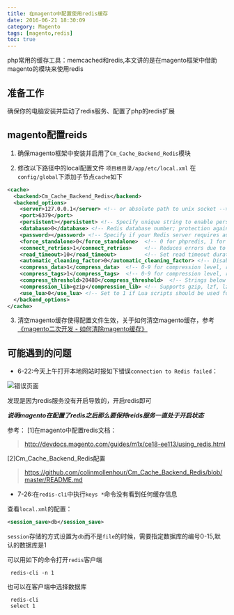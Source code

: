 ```yaml
---
title: 在magento中配置使用redis缓存
date: 2016-06-21 18:30:09
category: Magento
tags: [magento,redis]
toc: true
---
```


php常用的缓存工具：memcached和redis,本文讲的是在magento框架中借助magento的模块来使用redis



## 准备工作
确保你的电脑安装并启动了redis服务、配置了php的redis扩展
## magento配置reids
1. 确保magento框架中安装并启用了`Cm_Cache_Backend_Redis`模块

2. 修改以下路径中的local配置文件
`项目根目录/app/etc/local.xml`
在`config/global`下添加子节点`cache`如下

``` xml
<cache>
  <backend>Cm_Cache_Backend_Redis</backend>
  <backend_options>
    <server>127.0.0.1</server> <!-- or absolute path to unix socket -->
    <port>6379</port>
    <persistent></persistent> <!-- Specify unique string to enable persistent connections. E.g.: sess-db0; bugs with phpredis and php-fpm are known: https://github.com/nicolasff/phpredis/issues/70 -->
    <database>0</database> <!-- Redis database number; protection against accidental data loss is improved by not sharing databases -->
    <password></password> <!-- Specify if your Redis server requires authentication -->
    <force_standalone>0</force_standalone>  <!-- 0 for phpredis, 1 for standalone PHP -->
    <connect_retries>1</connect_retries>    <!-- Reduces errors due to random connection failures; a value of 1 will not retry after the first failure -->
    <read_timeout>10</read_timeout>         <!-- Set read timeout duration; phpredis does not currently support setting read timeouts -->
    <automatic_cleaning_factor>0</automatic_cleaning_factor> <!-- Disabled by default -->
    <compress_data>1</compress_data>  <!-- 0-9 for compression level, recommended: 0 or 1 -->
    <compress_tags>1</compress_tags>  <!-- 0-9 for compression level, recommended: 0 or 1 -->
    <compress_threshold>20480</compress_threshold>  <!-- Strings below this size will not be compressed -->
    <compression_lib>gzip</compression_lib> <!-- Supports gzip, lzf, lz4 (as l4z) and snappy -->
    <use_lua>0</use_lua> <!-- Set to 1 if Lua scripts should be used for some operations -->
  </backend_options>
</cache>
  ```
  
3. 清空magento缓存使得配置文件生效，关于如何清空magento缓存，参考[《magento二次开发 - 如何清除magento缓存》](http://www.jianshu.com/p/a240602a4f36)

## 可能遇到的问题
- 6-22:今天上午打开本地网站时报如下错误`connection to Redis failed`：

![错误页面](http://upload-images.jianshu.io/upload_images/1903856-73c60ab2ef05b45b.png?imageMogr2/auto-orient/strip%7CimageView2/2/w/1240)

发现是因为redis服务没有开启导致的，开启redis即可

***说明magento在配置了redis之后那么要保持reids服务一直处于开启状态***

参考：
[1]在magento中配置redis文档： 
> http://devdocs.magento.com/guides/m1x/ce18-ee113/using_redis.html

[2]Cm_Cache_Backend_Redis配置
>https://github.com/colinmollenhour/Cm_Cache_Backend_Redis/blob/master/README.md


- 7-26:在`redis-cli`中执行`keys *`命令没有看到任何缓存信息

查看`local.xml`的配置：
``` xml
<session_save>db</session_save>
```
`session`存储的方式设置为`db`而不是`file`的时候，需要指定数据库的编号0-15,默认的数据库是1

可以用如下的命令打开`redis`客户端
``` shell
 redis-cli -n 1
```
也可以在客户端中选择数据库
``` shell
 redis-cli
 select 1
```


